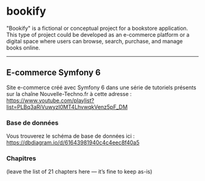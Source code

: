 # bookify

"Bookify" is a fictional or conceptual project for a bookstore application. This type of project could be developed as an e-commerce platform or a digital space where users can browse, search, purchase, and manage books online.

---

## E-commerce Symfony 6

Site e-commerce créé avec Symfony 6 dans une série de tutoriels présents sur la chaîne Nouvelle-Techno.fr à cette adresse : https://www.youtube.com/playlist?list=PLBq3aRiVuwyzI0MT4LhvwqkVenz5pF_DM

### Base de données
Vous trouverez le schéma de base de données ici : https://dbdiagram.io/d/61643981940c4c4eec8f40a5

### Chapitres
(leave the list of 21 chapters here — it’s fine to keep as-is)
